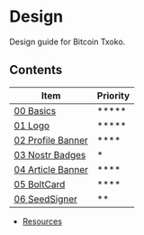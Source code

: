 # Design
Design guide for Bitcoin Txoko. 

## Contents  
|Item|Priority|
|--|--|
|[00 Basics](/00-basics.md)  |*****|
|[01 Logo](/01-logo.md)  |*****|
|[02 Profile Banner](/02-pbanner.md)|****|
|[03 Nostr Badges](/03-badges.md)  |*|
|[04 Article Banner](04-abanner.md) |****|
|[05 BoltCard](/05-boltcard.md)  |****|
|[06 SeedSigner](/06-seedsigner.md)  |**|

- [Resources](/resources.md)  

